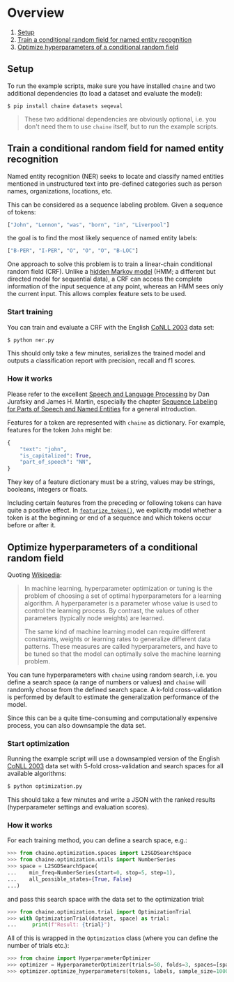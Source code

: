 # Overview

1. [Setup](#setup)
2. [Train a conditional random field for named entity recognition](#train-a-conditional-random-field-for-named-entity-recognition)
3. [Optimize hyperparameters of a conditional random field](#optimize-hyperparameters-of-a-conditional-random-field)

## Setup

To run the example scripts, make sure you have installed `chaine` and two additional dependencies (to load a dataset and evaluate the model):

```
$ pip install chaine datasets seqeval
```

> These two additional dependencies are obviously optional, i.e. you don't need them to use `chaine` itself, but to run the example scripts.

## Train a conditional random field for named entity recognition

Named entity recognition (NER) seeks to locate and classify named entities mentioned in unstructured text into pre-defined categories such as person names, organizations, locations, etc.

This can be considered as a sequence labeling problem. Given a sequence of tokens:

```python
["John", "Lennon", "was", "born", "in", "Liverpool"]
```

the goal is to find the most likely sequence of named entity labels:

```python
["B-PER", "I-PER", "O", "O", "O", "B-LOC"]
```

One approach to solve this problem is to train a linear-chain conditional random field (CRF). Unlike a [hidden Markov model](https://en.wikipedia.org/wiki/Hidden_Markov_model) (HMM; a different but directed model for sequential data), a CRF can access the complete information of the input sequence at any point, whereas an HMM sees only the current input. This allows complex feature sets to be used.

### Start training

You can train and evaluate a CRF with the English [CoNLL 2003](https://www.clips.uantwerpen.be/conll2003/ner/) data set:

```sh
$ python ner.py
```

This should only take a few minutes, serializes the trained model and outputs a classification report with precision, recall and f1 scores.

### How it works

Please refer to the excellent [Speech and Language Processing](https://web.stanford.edu/~jurafsky/slp3/) by Dan Jurafsky and James H. Martin, especially the chapter [Sequence Labeling for Parts of Speech and Named Entities](https://web.stanford.edu/~jurafsky/slp3/8.pdf) for a general introduction.

Features for a token are represented with `chaine` as dictionary. For example, features for the token `John` might be:

```python
{
    "text": "john",
    "is_capitalized": True,
    "part_of_speech": "NN",
}
```

They key of a feature dictionary must be a string, values may be strings, booleans, integers or floats.

Including certain features from the preceding or following tokens can have quite a positive effect. In [`featurize_token()`](ner.py), we explicitly model whether a token is at the beginning or end of a sequence and which tokens occur before or after it.

## Optimize hyperparameters of a conditional random field

Quoting [Wikipedia](https://en.wikipedia.org/wiki/Hyperparameter_optimization):

> In machine learning, hyperparameter optimization or tuning is the problem of choosing a set of optimal hyperparameters for a learning algorithm. A hyperparameter is a parameter whose value is used to control the learning process. By contrast, the values of other parameters (typically node weights) are learned.
>
> The same kind of machine learning model can require different constraints, weights or learning rates to generalize different data patterns. These measures are called hyperparameters, and have to be tuned so that the model can optimally solve the machine learning problem.

You can tune hyperparameters with `chaine` using random search, i.e. you define a search space (a range of numbers or values) and `chaine` will randomly choose from the defined search space. A k-fold cross-validation is performed by default to estimate the generalization performance of the model.

Since this can be a quite time-consuming and computationally expensive process, you can also downsample the data set.

### Start optimization

Running the example script will use a downsampled version of the English [CoNLL 2003](https://www.clips.uantwerpen.be/conll2003/ner/) data set with 5-fold cross-validation and search spaces for all available algorithms:

```sh
$ python optimization.py
```

This should take a few minutes and write a JSON with the ranked results (hyperparameter settings and evaluation scores).

### How it works

For each training method, you can define a search space, e.g.:

```python
>>> from chaine.optimization.spaces import L2SGDSearchSpace
>>> from chaine.optimization.utils import NumberSeries
>>> space = L2SGDSearchSpace(
...    min_freq=NumberSeries(start=0, stop=5, step=1),
...    all_possible_states={True, False}
...)
```

and pass this search space with the data set to the optimization trial:

```python
>>> from chaine.optimization.trial import OptimizationTrial
>>> with OptimizationTrial(dataset, space) as trial:
...     print(f"Result: {trial}")
```

All of this is wrapped in the `Optimization` class (where you can define the number of trials etc.):

```python
>>> from chaine import HyperparameterOptimizer
>>> optimizer = HyperparameterOptimizer(trials=50, folds=3, spaces=[space])
>>> optimizer.optimize_hyperparameters(tokens, labels, sample_size=1000)
```

